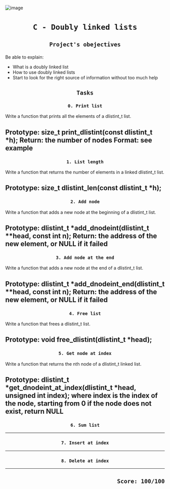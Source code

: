 ![image](https://www.thecrazyprogrammer.com/wp-content/uploads/2015/09/Doubly-Linked-List-in-C-and-C-.gif)

# <p align=center>`C - Doubly linked lists`</p>
## <p align=center> `Project's obejectives` </p>
Be able to explain:
- What is a doubly linked list
- How to use doubly linked lists
- Start to look for the right source of information without too much help

## <p align=center>`Tasks`</p>

### <p align=center>`0. Print list`</p>
Write a function that prints all the elements of a dlistint_t list.

Prototype: size_t print_dlistint(const dlistint_t *h);
Return: the number of nodes
Format: see example
----------------------------------------
### <p align=center>`1. List length`</p>
Write a function that returns the number of elements in a linked dlistint_t list.

Prototype: size_t dlistint_len(const dlistint_t *h);
----------------------------------------
### <p align=center>`2. Add node`</p>
Write a function that adds a new node at the beginning of a dlistint_t list.

Prototype: dlistint_t *add_dnodeint(dlistint_t **head, const int n);
Return: the address of the new element, or NULL if it failed
----------------------------------------
### <p align=center>`3. Add node at the end`</p>
Write a function that adds a new node at the end of a dlistint_t list.

Prototype: dlistint_t *add_dnodeint_end(dlistint_t **head, const int n);
Return: the address of the new element, or NULL if it failed
----------------------------------------
### <p align=center>`4. Free list`</p>
Write a function that frees a dlistint_t list.

Prototype: void free_dlistint(dlistint_t *head);
----------------------------------------
### <p align=center>`5. Get node at index`</p>
Write a function that returns the nth node of a dlistint_t linked list.

Prototype: dlistint_t *get_dnodeint_at_index(dlistint_t *head, unsigned int index);
where index is the index of the node, starting from 0
if the node does not exist, return NULL
----------------------------------------
### <p align=center>`6. Sum list`</p>
----------------------------------------
### <p align=center>`7. Insert at index`</p>
----------------------------------------
### <p align=center>`8. Delete at index`</p>
----------------------------------------


## <p align=right>`Score: 100/100`</p>

